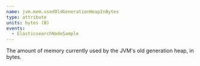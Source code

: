 ```yaml
---
name: jvm.mem.usedOldGenerationHeapInBytes
type: attribute
units: bytes (B)
events:
  - ElasticsearchNodeSample
---
```


The amount of memory currently used by the JVM's old generation heap, in bytes.